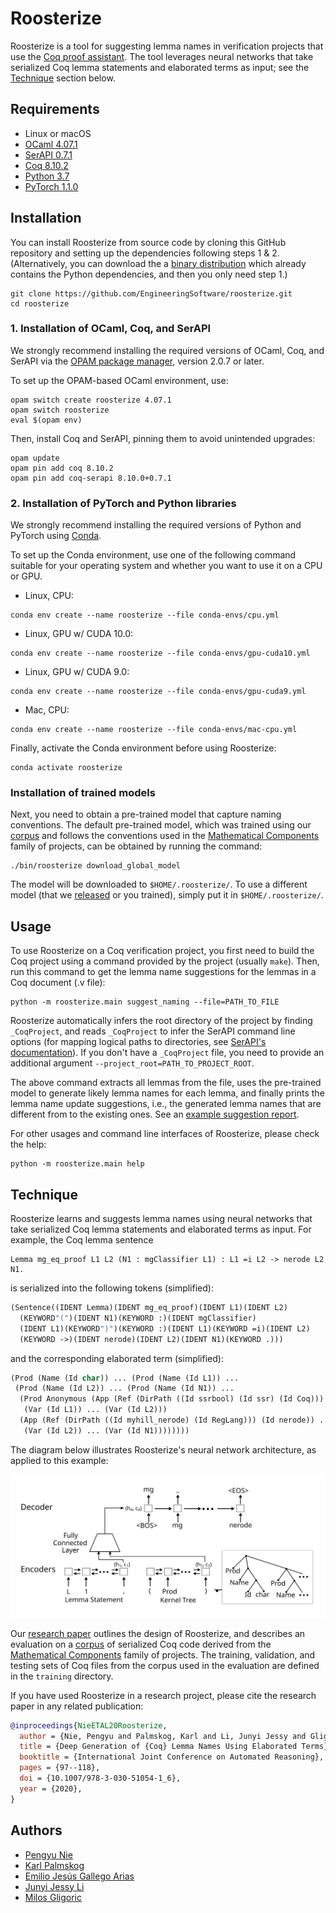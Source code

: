# Roosterize

Roosterize is a tool for suggesting lemma names in verification
projects that use the [Coq proof assistant](https://coq.inria.fr).
The tool leverages neural networks that take serialized Coq
lemma statements and elaborated terms as input; see the [Technique](#Technique)
section below.

## Requirements

- Linux or macOS
- [OCaml 4.07.1](https://ocaml.org)
- [SerAPI 0.7.1](https://github.com/ejgallego/coq-serapi)
- [Coq 8.10.2](https://coq.inria.fr/download)
- [Python 3.7](https://www.python.org)
- [PyTorch 1.1.0](https://pytorch.org/get-started/previous-versions/#v110)

## Installation

You can install Roosterize from source code by cloning this GitHub
repository and setting up the dependencies following steps 1 & 2.
(Alternatively, you can download the a [binary
distribution](https://github.com/EngineeringSoftware/roosterize/releases)
which already contains the Python dependencies, and then you only need
step 1.)

```
git clone https://github.com/EngineeringSoftware/roosterize.git
cd roosterize
```

### 1. Installation of OCaml, Coq, and SerAPI

We strongly recommend installing the required versions of OCaml, Coq,
and SerAPI via the [OPAM package manager](https://opam.ocaml.org),
version 2.0.7 or later.

To set up the OPAM-based OCaml environment, use:
```
opam switch create roosterize 4.07.1
opam switch roosterize
eval $(opam env)
```
Then, install Coq and SerAPI, pinning them to avoid unintended upgrades:
```
opam update
opam pin add coq 8.10.2
opam pin add coq-serapi 8.10.0+0.7.1
```

### 2. Installation of PyTorch and Python libraries

We strongly recommend installing the required versions of Python and
PyTorch using [Conda](https://docs.conda.io/en/latest/miniconda.html).

To set up the Conda environment, use one of the following command
suitable for your operating system and whether you want to use it on a
CPU or GPU.

- Linux, CPU:
```
conda env create --name roosterize --file conda-envs/cpu.yml
```

- Linux, GPU w/ CUDA 10.0:
```
conda env create --name roosterize --file conda-envs/gpu-cuda10.yml
```

- Linux, GPU w/ CUDA 9.0:
```
conda env create --name roosterize --file conda-envs/gpu-cuda9.yml
```

- Mac, CPU:
```
conda env create --name roosterize --file conda-envs/mac-cpu.yml
```

Finally, activate the Conda environment before using Roosterize:
```
conda activate roosterize
```

### Installation of trained models

Next, you need to obtain a pre-trained model that capture naming
conventions.  The default pre-trained model, which was trained using
our [corpus][math-comp-corpus] and follows the conventions used in the
[Mathematical Components][math-comp-website] family of projects, can
be obtained by running the command:

```
./bin/roosterize download_global_model
```

The model will be downloaded to `$HOME/.roosterize/`. To use a
different model (that we [released][latest-release] or you trained),
simply put it in `$HOME/.roosterize/`.

## Usage

To use Roosterize on a Coq verification project, you first need to
build the Coq project using a command provided by the project (usually
`make`).  Then, run this command to get the lemma name suggestions for
the lemmas in a Coq document (.v file):

```
python -m roosterize.main suggest_naming --file=PATH_TO_FILE
```

Roosterize automatically infers the root directory of the project by
finding `_CoqProject`, and reads `_CoqProject` to infer the SerAPI
command line options (for mapping logical paths to directories, see
[SerAPI's documentation][serapi-faq-link]).  If you don't have a
`_CoqProject` file, you need to provide an additional argument
`--project_root=PATH_TO_PROJECT_ROOT`.

<!-- where `$PATH_TO_PROJECT` should be replaced with the path to the -->
<!-- Coq project, and `$SERAPI_OPTIONS` should be replaced with the SerAPI -->
<!-- command line options for mapping logical paths to directories -->
<!-- (see [SerAPI's documentation][serapi-faq-link]). For example, -->
<!-- if the logical path (inside Coq) for the project is `Verified`, -->
<!-- you should set `SERAPI_OPTIONS="-R $PATH_TO_PROJECT,Verified"`. -->

The above command extracts all lemmas from the file, uses the
pre-trained model to generate likely lemma names for each lemma, and
finally prints the lemma name update suggestions, i.e., the generated
lemma names that are different from to the existing ones.  See an
[example suggestion report](./docs/example-suggestion.txt).

For other usages and command line interfaces of Roosterize, please
check the help:
```
python -m roosterize.main help
```

[latest-release]: https://github.com/EngineeringSoftware/roosterize/releases/latest
[serapi-faq-link]: https://github.com/ejgallego/coq-serapi/blob/v8.10/FAQ.md#does-serapi-support-coqs-command-line-flags

## Technique

Roosterize learns and suggests lemma names using neural networks
that take serialized Coq lemma statements and elaborated terms as input.
For example, the Coq lemma sentence
```coq
Lemma mg_eq_proof L1 L2 (N1 : mgClassifier L1) : L1 =i L2 -> nerode L2 N1.
```
is serialized into the following tokens (simplified):
```lisp
(Sentence((IDENT Lemma)(IDENT mg_eq_proof)(IDENT L1)(IDENT L2)
  (KEYWORD"(")(IDENT N1)(KEYWORD :)(IDENT mgClassifier)
  (IDENT L1)(KEYWORD")")(KEYWORD :)(IDENT L1)(KEYWORD =i)(IDENT L2)
  (KEYWORD ->)(IDENT nerode)(IDENT L2)(IDENT N1)(KEYWORD .)))
```
and the corresponding elaborated term (simplified):
```lisp
(Prod (Name (Id char)) ... (Prod (Name (Id L1)) ...
 (Prod (Name (Id L2)) ... (Prod (Name (Id N1)) ...
  (Prod Anonymous (App (Ref (DirPath ((Id ssrbool) (Id ssr) (Id Coq))) (Id eq_mem)) ...
   (Var (Id L1)) ... (Var (Id L2)))
  (App (Ref (DirPath ((Id myhill_nerode) (Id RegLang))) (Id nerode)) ...
   (Var (Id L2)) ... (Var (Id N1))))))))
```

The diagram below illustrates Roosterize's neural network
architecture, as applied to this example:

<img src="seqtoseq-arch.svg" width="700" title="Roosterize architecture">

Our [research paper][arxiv-paper] outlines the design of Roosterize,
and describes an evaluation on a [corpus][math-comp-corpus]
of serialized Coq code derived from the [Mathematical Components][math-comp-website]
family of projects. The training, validation, and testing sets of Coq files from the corpus
used in the evaluation are defined in the `training` directory.

If you have used Roosterize in a research project, please cite
the research paper in any related publication:
```bibtex
@inproceedings{NieETAL20Roosterize,
  author = {Nie, Pengyu and Palmskog, Karl and Li, Junyi Jessy and Gligoric, Milos},
  title = {Deep Generation of {Coq} Lemma Names Using Elaborated Terms},
  booktitle = {International Joint Conference on Automated Reasoning},
  pages = {97--118},
  doi = {10.1007/978-3-030-51054-1_6},
  year = {2020},
}
```

[arxiv-paper]: https://arxiv.org/abs/2004.07761
[math-comp-corpus]: https://github.com/EngineeringSoftware/math-comp-corpus
[math-comp-website]: https://math-comp.github.io

## Authors

- [Pengyu Nie](https://cozy.ece.utexas.edu/~pynie/)
- [Karl Palmskog](https://setoid.com)
- [Emilio Jesús Gallego Arias](https://www.irif.fr/~gallego/)
- [Junyi Jessy Li](http://jessyli.com)
- [Milos Gligoric](http://users.ece.utexas.edu/~gligoric/)
